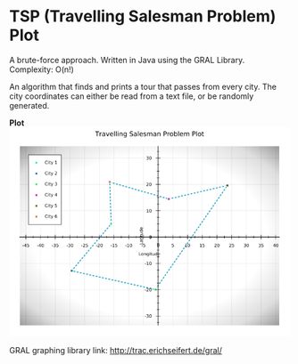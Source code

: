 # TSP (Travelling Salesman Problem) Plot

A brute-force approach. Written in Java using the GRAL Library. Complexity: O(n!)

An algorithm that finds and prints a tour that passes from every city.
The city coordinates can either be read from a text file, or be randomly generated.

**Plot**
![TSPReadCoordinatesFromFile](/images/TSPReadCoordinatesFromFile.jar_plot.png)


GRAL graphing library link: http://trac.erichseifert.de/gral/
